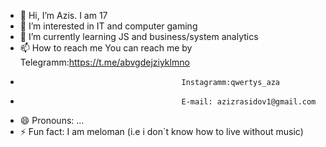 - 👋 Hi, I’m Azis. I am 17 
- 👀 I’m interested in IT and computer gaming
- 🌱 I’m currently learning JS and business/system analytics
- 📫 How to reach me You can reach me by Telegramm:https://t.me/abvgdejziyklmno
-                                         Instagramm:qwertys_aza
-                                         E-mail: azizrasidov1@gmail.com
- 😄 Pronouns: ...
- ⚡ Fun fact: I am meloman (i.e i don`t know how to live without music)

<!---
azizrashidov1/azizrashidov1 is a ✨ special ✨ repository because its `README.md` (this file) appears on your GitHub profile.
You can click the Preview link to take a look at your changes.
--->
